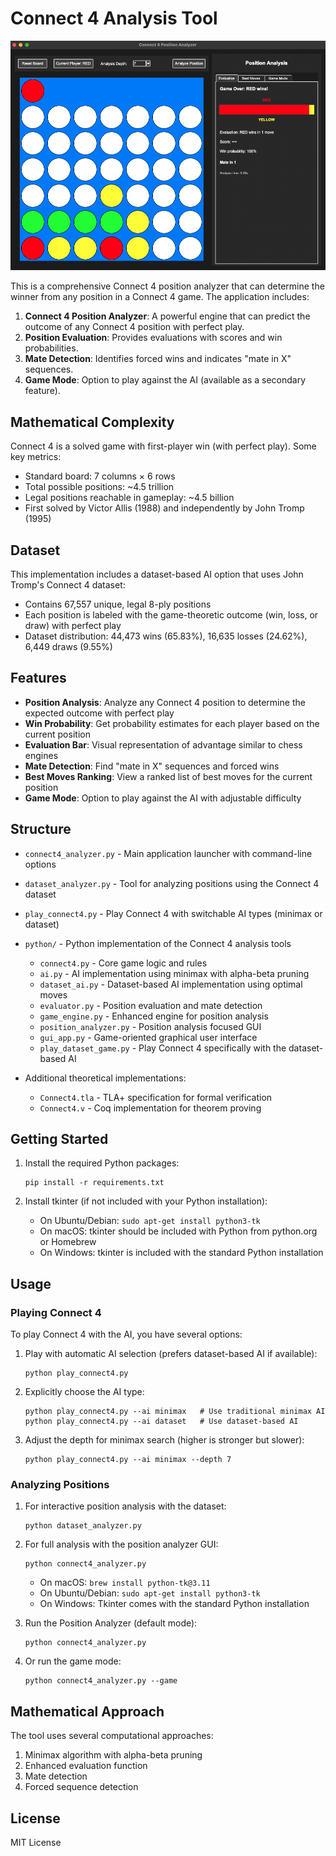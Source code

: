 # Connect 4 Analysis Tool

![c4-board.png](c4-board.png)

This is a comprehensive Connect 4 position analyzer that can determine the winner from any position in a Connect 4 game. The application includes:

1. **Connect 4 Position Analyzer**: A powerful engine that can predict the outcome of any Connect 4 position with perfect play.
2. **Position Evaluation**: Provides evaluations with scores and win probabilities.
3. **Mate Detection**: Identifies forced wins and indicates "mate in X" sequences.
4. **Game Mode**: Option to play against the AI (available as a secondary feature).

## Mathematical Complexity

Connect 4 is a solved game with first-player win (with perfect play). Some key metrics:
- Standard board: 7 columns × 6 rows
- Total possible positions: ~4.5 trillion
- Legal positions reachable in gameplay: ~4.5 billion
- First solved by Victor Allis (1988) and independently by John Tromp (1995)

## Dataset

This implementation includes a dataset-based AI option that uses John Tromp's Connect 4 dataset:
- Contains 67,557 unique, legal 8-ply positions
- Each position is labeled with the game-theoretic outcome (win, loss, or draw) with perfect play
- Dataset distribution: 44,473 wins (65.83%), 16,635 losses (24.62%), 6,449 draws (9.55%)

## Features

- **Position Analysis**: Analyze any Connect 4 position to determine the expected outcome with perfect play
- **Win Probability**: Get probability estimates for each player based on the current position
- **Evaluation Bar**: Visual representation of advantage similar to chess engines
- **Mate Detection**: Find "mate in X" sequences and forced wins
- **Best Moves Ranking**: View a ranked list of best moves for the current position
- **Game Mode**: Option to play against the AI with adjustable difficulty

## Structure

- `connect4_analyzer.py` - Main application launcher with command-line options
- `dataset_analyzer.py` - Tool for analyzing positions using the Connect 4 dataset
- `play_connect4.py` - Play Connect 4 with switchable AI types (minimax or dataset)
- `python/` - Python implementation of the Connect 4 analysis tools
  - `connect4.py` - Core game logic and rules
  - `ai.py` - AI implementation using minimax with alpha-beta pruning
  - `dataset_ai.py` - Dataset-based AI implementation using optimal moves
  - `evaluator.py` - Position evaluation and mate detection
  - `game_engine.py` - Enhanced engine for position analysis
  - `position_analyzer.py` - Position analysis focused GUI
  - `gui_app.py` - Game-oriented graphical user interface
  - `play_dataset_game.py` - Play Connect 4 specifically with the dataset-based AI

- Additional theoretical implementations:
  - `Connect4.tla` - TLA+ specification for formal verification
  - `Connect4.v` - Coq implementation for theorem proving

## Getting Started

1. Install the required Python packages:
   ```
   pip install -r requirements.txt
   ```

2. Install tkinter (if not included with your Python installation):
   - On Ubuntu/Debian: `sudo apt-get install python3-tk`
   - On macOS: tkinter should be included with Python from python.org or Homebrew
   - On Windows: tkinter is included with the standard Python installation

## Usage

### Playing Connect 4

To play Connect 4 with the AI, you have several options:

1. Play with automatic AI selection (prefers dataset-based AI if available):
   ```
   python play_connect4.py
   ```

2. Explicitly choose the AI type:
   ```
   python play_connect4.py --ai minimax   # Use traditional minimax AI
   python play_connect4.py --ai dataset   # Use dataset-based AI
   ```

3. Adjust the depth for minimax search (higher is stronger but slower):
   ```
   python play_connect4.py --ai minimax --depth 7
   ```

### Analyzing Positions

1. For interactive position analysis with the dataset:
   ```
   python dataset_analyzer.py
   ```
   
2. For full analysis with the position analyzer GUI:
   ```
   python connect4_analyzer.py
   ```
   - On macOS: `brew install python-tk@3.11`
   - On Ubuntu/Debian: `sudo apt-get install python3-tk`
   - On Windows: Tkinter comes with the standard Python installation

3. Run the Position Analyzer (default mode):
   ```
   python connect4_analyzer.py
   ```

4. Or run the game mode:
   ```
   python connect4_analyzer.py --game
   ```

## Mathematical Approach

The tool uses several computational approaches:
1. Minimax algorithm with alpha-beta pruning
2. Enhanced evaluation function
3. Mate detection
4. Forced sequence detection

## License

MIT License